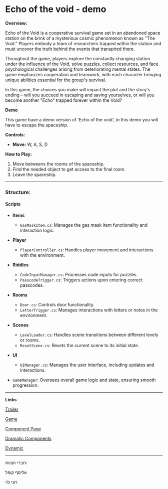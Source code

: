 # Echo of the void - demo

**Overview:** 

Echo of the Void is a cooperative survival game set in an abandoned space station on the brink of a mysterious cosmic phenomenon known as "The Void." Players embody a team of researchers trapped within the station and must uncover the truth behind the events that transpired there.

Throughout the game, players explore the constantly changing station under the influence of the Void, solve puzzles, collect resources, and face psychological challenges arising from deteriorating mental states. The game emphasizes cooperation and teamwork, with each character bringing unique abilities essential for the group's survival.

In this game, the choices you make will impact the plot and the story's ending – will you succeed in escaping and saving yourselves, or will you become another "Echo" trapped forever within the Void?


**Demo**

This game have a demo version of 'Echo of the void', in this demo you will have to escape the spaceship.



**Controls:**  
- **Move:** W, A, S, D

**How to Play:**  
1. Move betweens the rooms of the spaceship.
2. Find the needed object to get access to the final room.
3. Leave the spaceship.
---
### **Structure:**

#### **Scripts**
- **Items**
  - `GasMaskItem.cs`: Manages the gas mask item functionality and interaction logic.
- **Player**
  - `PlayerController.cs`: Handles player movement and interactions with the environment.
- **Riddles**
  - `CodeInputManager.cs`: Processes code inputs for puzzles.
  - `PasscodeTrigger.cs`: Triggers actions upon entering correct passcodes.
- **Rooms**
  - `Door.cs`: Controls door functionality.
  - `LetterTrigger.cs`: Manages interactions with letters or notes in the environment.
- **Scenes**
  - `LevelLoader.cs`: Handles scene transitions between different levels or rooms.
  - `ResetScene.cs`: Resets the current scene to its initial state.
- **UI**
  - `UIManager.cs`: Manages the user interface, including updates and interactions.

- `GameManager`: Oversees overall game logic and state, ensuring smooth progression.


---
**Links**

[Trailer](https://youtu.be/nGzLKLtI14U)

[Game](https://elyasafko.itch.io/echo-of-the-void)

[Component Page](https://github.com/Make-a-game-R-and-E/Echo-of-the-void-demo/blob/master/formal-elements.md)

[Dramatic Components](https://github.com/Make-a-game-R-and-E/Echo-of-the-void/blob/master/dramatic-elements.md)

[Dynamic](https://github.com/Make-a-game-R-and-E/Echo-of-the-void/blob/master/dynamic.md)

---

חברי הצוות:

אליסף קופל

רוני לוי
